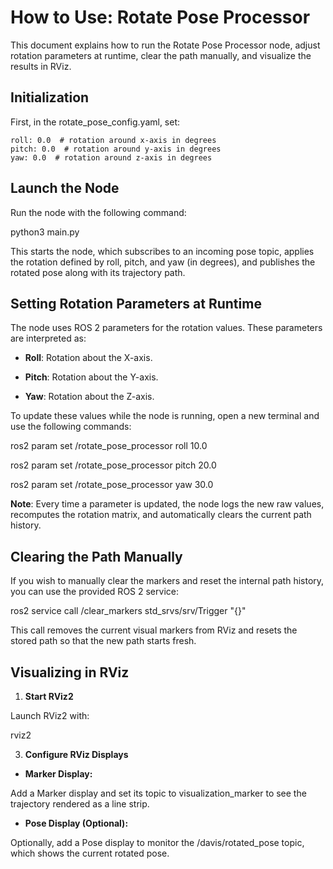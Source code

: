 
  

# How to Use: Rotate Pose Processor

  

This document explains how to run the Rotate Pose Processor node, adjust rotation parameters at runtime, clear the path manually, and visualize the results in RViz.

 ## Initialization
 First, in the rotate_pose_config.yaml, set:

    roll: 0.0  # rotation around x-axis in degrees
    pitch: 0.0  # rotation around y-axis in degrees
    yaw: 0.0  # rotation around z-axis in degrees

## Launch the Node

Run the node with the following command:

  
  

python3 main.py

  

This starts the node, which subscribes to an incoming pose topic, applies the rotation defined by roll, pitch, and yaw (in degrees), and publishes the rotated pose along with its trajectory path.

## Setting Rotation Parameters at Runtime

The node uses ROS 2 parameters for the rotation values. These parameters are interpreted as:

  

-  **Roll**: Rotation about the X-axis.

-  **Pitch**: Rotation about the Y-axis.

-  **Yaw**: Rotation about the Z-axis.

  

To update these values while the node is running, open a new terminal and use the following commands:

  

ros2 param set /rotate_pose_processor roll 10.0

ros2 param set /rotate_pose_processor pitch 20.0

ros2 param set /rotate_pose_processor yaw 30.0

  

**Note**: Every time a parameter is updated, the node logs the new raw values, recomputes the rotation matrix, and automatically clears the current path history.

  

## Clearing the Path Manually

If you wish to manually clear the markers and reset the internal path history, you can use the provided ROS 2 service:

  

ros2 service call /clear_markers std_srvs/srv/Trigger "{}"

  

This call removes the current visual markers from RViz and resets the stored path so that the new path starts fresh.

  

## Visualizing in RViz

  

1.  **Start RViz2**

Launch RViz2 with:

  

rviz2

  

3.  **Configure RViz Displays**

-  **Marker Display:**

Add a Marker display and set its topic to visualization_marker to see the trajectory rendered as a line strip.

-  **Pose Display (Optional):**

Optionally, add a Pose display to monitor the /davis/rotated_pose topic, which shows the current rotated pose.
